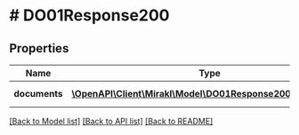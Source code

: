 # # DO01Response200

## Properties

Name | Type | Description | Notes
------------ | ------------- | ------------- | -------------
**documents** | [**\OpenAPI\Client\Mirakl\Model\DO01Response200Documents[]**](DO01Response200Documents.md) | Document types | [optional]

[[Back to Model list]](../../README.md#models) [[Back to API list]](../../README.md#endpoints) [[Back to README]](../../README.md)
